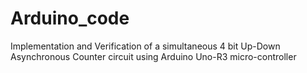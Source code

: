 # Arduino_code
Implementation and Verification of a simultaneous 4 bit Up-Down Asynchronous Counter circuit using Arduino Uno-R3 micro-controller
